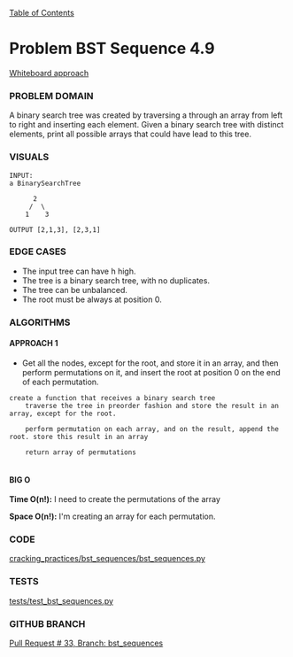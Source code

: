 [Table of Contents](../../README.md)


# Problem BST Sequence 4.9

[Whiteboard approach](https://docs.google.com/document/d/1VTlOc0F2A-Pjb7JxjHiUIwvJacrNs9EvI-QONP9xrcg/edit?usp=sharing)

### PROBLEM DOMAIN
A binary search tree was created by traversing a through an array from left to right and inserting each element. Given a binary search tree with distinct elements, print all possible arrays that could have lead to this tree.

### VISUALS
```
INPUT:
a BinarySearchTree

      2
     /  \
    1    3

OUTPUT [2,1,3], [2,3,1]

```


### EDGE CASES
- The input tree can have h high.
- The tree is a binary search tree, with no duplicates.
- The tree can be unbalanced.
- The root must be always at position 0.



### ALGORITHMS

#### APPROACH 1
- Get all the nodes, except for the root, and store it in an array, and then perform permutations on it, and insert the root at position 0 on the end of each permutation.

```
create a function that receives a binary search tree
	traverse the tree in preorder fashion and store the result in an array, except for the root.

	perform permutation on each array, and on the result, append the root. store this result in an array

	return array of permutations


```

#### BIG O
**Time O(n!):** I need to create the permutations of the array

**Space O(n!):** I'm creating an array for each permutation.

### CODE
[cracking_practices/bst_sequences/bst_sequences.py](bst_sequences.py)


### TESTS
[tests/test_bst_sequences.py](../../tests/test_bst_sequences.py)

### GITHUB BRANCH

[Pull Request # 33, Branch: bst_sequences](https://github.com/ilealm/cracking-practices/pull/33)
